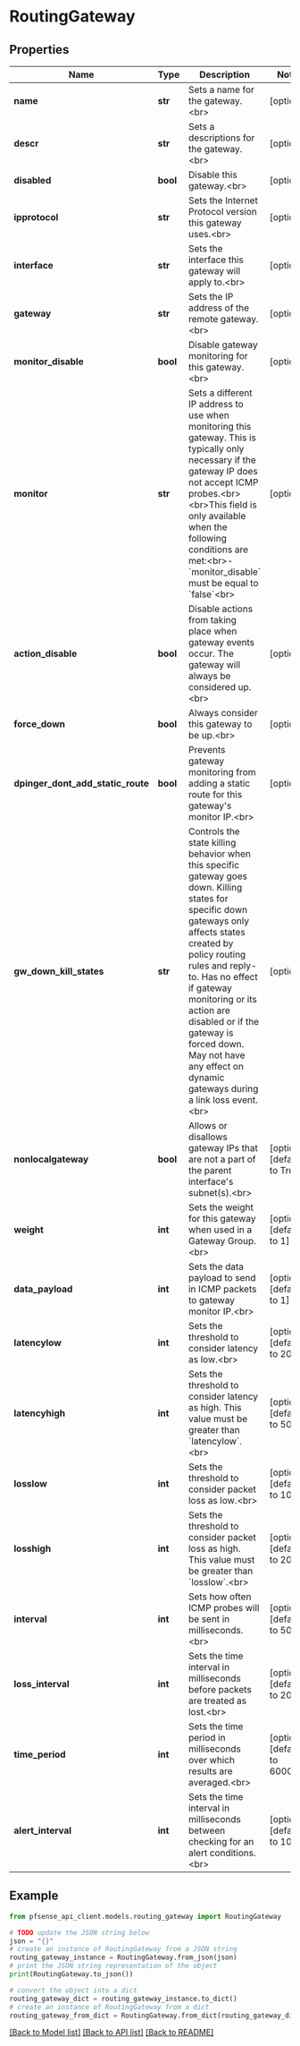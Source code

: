 # RoutingGateway


## Properties

Name | Type | Description | Notes
------------ | ------------- | ------------- | -------------
**name** | **str** | Sets a name for the gateway.&lt;br&gt; | [optional] 
**descr** | **str** | Sets a descriptions for the gateway.&lt;br&gt; | [optional] 
**disabled** | **bool** | Disable this gateway.&lt;br&gt; | [optional] 
**ipprotocol** | **str** | Sets the Internet Protocol version this gateway uses.&lt;br&gt; | [optional] 
**interface** | **str** | Sets the interface this gateway will apply to.&lt;br&gt; | [optional] 
**gateway** | **str** | Sets the IP address of the remote gateway.&lt;br&gt; | [optional] 
**monitor_disable** | **bool** | Disable gateway monitoring for this gateway.&lt;br&gt; | [optional] 
**monitor** | **str** | Sets a different IP address to use when monitoring this gateway. This is typically only                 necessary if the gateway IP does not accept ICMP probes.&lt;br&gt;&lt;br&gt;This field is only available when the following conditions are met:&lt;br&gt;- &#x60;monitor_disable&#x60; must be equal to &#x60;false&#x60;&lt;br&gt; | [optional] 
**action_disable** | **bool** | Disable actions from taking place when gateway events occur. The gateway will always be                 considered up.&lt;br&gt; | [optional] 
**force_down** | **bool** | Always consider this gateway to be up.&lt;br&gt; | [optional] 
**dpinger_dont_add_static_route** | **bool** | Prevents gateway monitoring from adding a static route for this gateway&#39;s monitor IP.&lt;br&gt; | [optional] 
**gw_down_kill_states** | **str** | Controls the state killing behavior when this specific gateway goes down. Killing states for specific down gateways only affects states created by policy routing rules and reply-to. Has no effect if gateway monitoring or its action are disabled or if the gateway is forced down. May not have any effect on dynamic gateways during a link loss event.&lt;br&gt; | [optional] 
**nonlocalgateway** | **bool** | Allows or disallows gateway IPs that are not a part of the parent interface&#39;s subnet(s).&lt;br&gt; | [optional] [default to True]
**weight** | **int** | Sets the weight for this gateway when used in a Gateway Group.&lt;br&gt; | [optional] [default to 1]
**data_payload** | **int** | Sets the data payload to send in ICMP packets to gateway monitor IP.&lt;br&gt; | [optional] [default to 1]
**latencylow** | **int** | Sets the threshold to consider latency as low.&lt;br&gt; | [optional] [default to 200]
**latencyhigh** | **int** | Sets the threshold to consider latency as high. This value must be greater than &#x60;latencylow&#x60;.&lt;br&gt; | [optional] [default to 500]
**losslow** | **int** | Sets the threshold to consider packet loss as low.&lt;br&gt; | [optional] [default to 10]
**losshigh** | **int** | Sets the threshold to consider packet loss as high. This value must be greater than &#x60;losslow&#x60;.&lt;br&gt; | [optional] [default to 20]
**interval** | **int** | Sets how often ICMP probes will be sent in milliseconds.&lt;br&gt; | [optional] [default to 500]
**loss_interval** | **int** | Sets the time interval in milliseconds before packets are treated as lost.&lt;br&gt; | [optional] [default to 2000]
**time_period** | **int** | Sets the time period in milliseconds over which results are averaged.&lt;br&gt; | [optional] [default to 60000]
**alert_interval** | **int** | Sets the time interval in milliseconds between checking for an alert conditions.&lt;br&gt; | [optional] [default to 1000]

## Example

```python
from pfsense_api_client.models.routing_gateway import RoutingGateway

# TODO update the JSON string below
json = "{}"
# create an instance of RoutingGateway from a JSON string
routing_gateway_instance = RoutingGateway.from_json(json)
# print the JSON string representation of the object
print(RoutingGateway.to_json())

# convert the object into a dict
routing_gateway_dict = routing_gateway_instance.to_dict()
# create an instance of RoutingGateway from a dict
routing_gateway_from_dict = RoutingGateway.from_dict(routing_gateway_dict)
```
[[Back to Model list]](../README.md#documentation-for-models) [[Back to API list]](../README.md#documentation-for-api-endpoints) [[Back to README]](../README.md)


